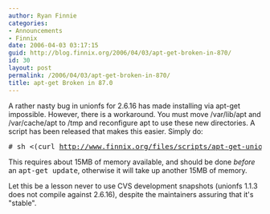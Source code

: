 ```yaml
---
author: Ryan Finnie
categories:
- Announcements
- Finnix
date: 2006-04-03 03:17:15
guid: http://blog.finnix.org/2006/04/03/apt-get-broken-in-870/
id: 30
layout: post
permalink: /2006/04/03/apt-get-broken-in-870/
title: apt-get Broken in 87.0
---
```

A rather nasty bug in unionfs for 2.6.16 has made installing via apt-get impossible. However, there is a workaround. You must move /var/lib/apt and /var/cache/apt to /tmp and reconfigure apt to use these new directories. A script has been released that makes this easier. Simply do:

<pre># sh &lt;(curl <a href="http://www.finnix.org/files/scripts/apt-get-unionfs-workaround">http://www.finnix.org/files/scripts/apt-get-unionfs-workaround</a>)</pre>

This requires about 15MB of memory available, and should be done _before_ an <tt>apt-get update</tt>, otherwise it will take up another 15MB of memory.

Let this be a lesson never to use CVS development snapshots (unionfs 1.1.3 does not compile against 2.6.16), despite the maintainers assuring that it's "stable".
